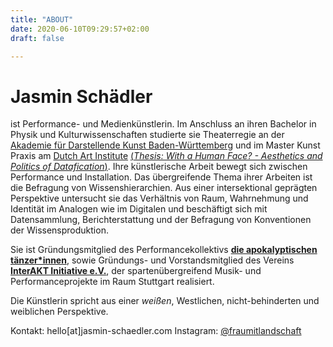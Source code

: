 ```yaml
---
title: "ABOUT"
date: 2020-06-10T09:29:57+02:00
draft: false

---
```


# Jasmin Schädler

ist Performance- und Medienkünstlerin. Im Anschluss an ihren Bachelor in Physik und Kulturwissenschaften studierte sie Theaterregie an der [Akademie für Darstellende Kunst Baden-Württemberg](https://adk-bw.de/) und im Master Kunst Praxis am [Dutch Art Institute](https://dutchartinstitute.eu/) [(*Thesis: With a Human Face? - Aesthetics and Politics of Datafication*)](/de/thesis). Ihre künstlerische Arbeit bewegt sich zwischen Performance und Installation. Das übergreifende Thema ihrer Arbeiten ist die Befragung von Wissenshierarchien. Aus einer intersektional geprägten Perspektive untersucht sie das Verhältnis von Raum, Wahrnehmung und Identität im Analogen wie im Digitalen und beschäftigt sich mit Datensammlung, Berichterstattung und der Befragung von Konventionen der Wissensproduktion.

Sie ist Gründungsmitglied des Performancekollektivs [**die apokalyptischen tänzer*innen**](https://apocalypse.dance/), sowie Gründungs- und Vorstandsmitglied des Vereins [**InterAKT Initiative e.V.**](https://interakt-initiative.com/), der spartenübergreifend Musik- und Performanceprojekte im Raum Stuttgart realisiert.

Die Künstlerin spricht aus einer *weißen*, Westlichen, nicht-behinderten und weiblichen Perspektive.

Kontakt: hello[at]jasmin-schaedler.com
Instagram: [@fraumitlandschaft](https://www.instagram.com/fraumitlandschaft/) 